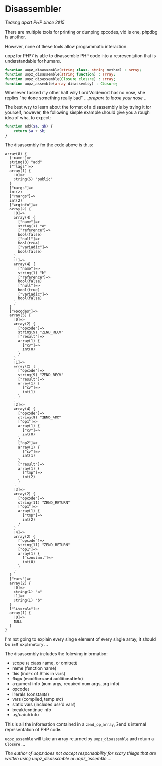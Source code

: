 Disassembler
============
*Tearing apart PHP since 2015*

There are multiple tools for printing or dumping opcodes, vld is one, phpdbg is another. 

However, none of these tools allow programmatic interaction.

uopz for PHP7 is able to disassemble PHP code into a representation that is understandable for humans.

```php
function uopz_disassemble(string class, string method) : array;
function uopz_disassemble(string function) : array;
function uopz_disassemble(Closure closure) : array;
function uopz_assemble(array disassembly) : Closure;
```

Whenever I asked my other half why Lord Voldemort has no nose, she replies "he done something really bad" ... *prepare to loose your nose* ...

The best way to learn about the format of a disassembly is by trying it for yourself, however, the following simple example should give you a rough idea of what to expect:

```php
function add($a, $b) {
	return $a + $b;
}
```

The disassembly for the code above is thus:

```
array(8) {
  ["name"]=>
  string(3) "add"
  ["flags"]=>
  array(1) {
    [0]=>
    string(6) "public"
  }
  ["nargs"]=>
  int(2)
  ["rnargs"]=>
  int(2)
  ["arginfo"]=>
  array(2) {
    [0]=>
    array(4) {
      ["name"]=>
      string(1) "a"
      ["reference"]=>
      bool(false)
      ["null"]=>
      bool(true)
      ["variadic"]=>
      bool(false)
    }
    [1]=>
    array(4) {
      ["name"]=>
      string(1) "b"
      ["reference"]=>
      bool(false)
      ["null"]=>
      bool(true)
      ["variadic"]=>
      bool(false)
    }
  }
  ["opcodes"]=>
  array(5) {
    [0]=>
    array(2) {
      ["opcode"]=>
      string(9) "ZEND_RECV"
      ["result"]=>
      array(1) {
        ["cv"]=>
        int(0)
      }
    }
    [1]=>
    array(2) {
      ["opcode"]=>
      string(9) "ZEND_RECV"
      ["result"]=>
      array(1) {
        ["cv"]=>
        int(1)
      }
    }
    [2]=>
    array(4) {
      ["opcode"]=>
      string(8) "ZEND_ADD"
      ["op1"]=>
      array(1) {
        ["cv"]=>
        int(0)
      }
      ["op2"]=>
      array(1) {
        ["cv"]=>
        int(1)
      }
      ["result"]=>
      array(1) {
        ["tmp"]=>
        int(2)
      }
    }
    [3]=>
    array(2) {
      ["opcode"]=>
      string(11) "ZEND_RETURN"
      ["op1"]=>
      array(1) {
        ["tmp"]=>
        int(2)
      }
    }
    [4]=>
    array(2) {
      ["opcode"]=>
      string(11) "ZEND_RETURN"
      ["op1"]=>
      array(1) {
        ["constant"]=>
        int(0)
      }
    }
  }
  ["vars"]=>
  array(2) {
    [0]=>
    string(1) "a"
    [1]=>
    string(1) "b"
  }
  ["literals"]=>
  array(1) {
    [0]=>
    NULL
  }
}
```

I'm not going to explain every single element of every single array, it should be self explanatory ...

The disassembly includes the folowing information:

  - scope (a class name, or omitted)
  - name  (function name)
  - this  (index of $this in vars)
  - flags (modifiers and additional info)
  - argument info (num args, required num args, arg info)
  - opcodes
  - literals (constants)
  - vars (compiled, temp etc)
  - static vars (includes use'd vars)
  - break/continue info
  - try/catch info

This is all the information contained in a ```zend_op_array```, Zend's internal representation of PHP code.

```uopz_assemble``` will take an array returned by ```uopz_disassemble``` and return a ```Closure``` ... 

*The author of uopz does not accept responsability for scary things that are written using uopz_disassemble or uopz_assemble ...*

